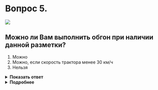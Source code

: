 # Вопрос 5.

![](https://s.drom.ru/i24227/pdd/tickets/2016/1542608609.jpg)

## Можно ли Вам выполнить обгон при наличии данной разметки?

1. Можно
2. Можно, если скорость трактора менее 30 км/ч
3. Нельзя

<details>
<summary><b>Показать ответ</b></summary>
Правильный ответ: 3
</details>
<details>
<summary><b>Подробнее</b></summary>
Горизонтальную разметку 1.11 разрешается пересекать со стороны прерывистой линии для обгона или объезда. С Вашей стороны - сплошная линия. В такой ситуации пересекать ее нельзя.
(«Горизонтальная разметка»)
</details>